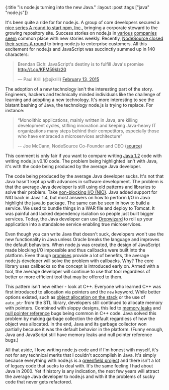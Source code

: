 {:title "Is node.js turning into the new Java."
 :layout :post
 :tags ["java" "node.js"]}

It's been quite a ride for for node.js. A group of core developers secured a [nice series A round to start npm, Inc.][npm-funding],
bringing a corporate steward to the growing repository site. Success stories on node.js in [various][groupon-blog]
[companies][walmart-nodejs] [seem][netflix-blog] common place with new stories weekly. Recently,
[NodeSource closed their series A round][nodesource-funding] to bring node.js to enterprise customers. All this excitement
for node.js and JavaScript was succinctly summed up in 140 characters:

<blockquote class="twitter-tweet" data-cards="hidden" lang="en"><p>Brendan Eich: JavaScript&#39;s destiny is to fulfill Java&#39;s promise <a href="http://t.co/KFM59kIz20">http://t.co/KFM59kIz20</a></p>&mdash; Paul Krill (@pjkrill) <a href="https://twitter.com/pjkrill/status/566266357667221509">February 13, 2015</a></blockquote>
<script src="//platform.twitter.com/widgets.js" charset="utf-8"> </script>

The adoption of a new technology isn't the interesting part of the story. Engineers, hackers and technically minded
individuals like the challenge of learning and adopting a new technology. It's more interesting to see the blatant bashing
of Java, the technology node.js is trying to replace. For instance:

> “Monolithic applications, mainly written in Java, are killing development cycles, stifling innovation and keeping
> Java-heavy IT organizations many steps behind their competitors, especially those who have embraced a microservices
> architecture”
>
> -- Joe McCann, NodeSource Co-Founder and CEO ([source][nodesource-funding])

This comment is only fair if you want to compare writing [Java 1.2][java-releases] code with writing node.js v0.10 code.
The problem being highlighted isn't with Java, it's with the code being produced by the average Java developer.

The code being produced by the average Java developer sucks. It's not that Java hasn't kept up with advances in software
development. The problem is that the average Java developer is still using old patterns and libraries to solve
their problem. Take [non-blocking I/O (NIO)][java-nio]. Java added support for NIO back in Java 1.4, but most answers on how
to perform I/O in Java highlight the java.io package. The same can be seen in how to build a service. We used to bundle things
in a WAR file and deploy to Tomcat. It was painful and lacked dependency isolation so people just built bigger services.
Today, the Java developer can use [Dropwizard][dropwizard] to roll up your application into a standalone service enabling
true microservices.

Even though you can write Java that doesn't suck, developers won't use the new functionality in Java unless Oracle
breaks the language and improves the default behaviors. When node.js was created, the design of JavaScript made blocking I/O
impossible and thus callbacks were built into the platform.  Even though [promises][js-promises] provide a lot of benefits,
the average node.js developer will solve the problem with callbacks. Why?  The core library uses callbacks
so the concept is introduced early on. Armed with a tool, the average developer will continue to use that tool regardless
of better or more efficient tool that may be offered to them.

This pattern isn't new either - look at C++. Everyone who learned C++ was first introduced to allocation via pointers
and the ```new``` keyword. While better options existed, such as [object allocation on the stack][raii] or the use
of ```auto_ptr``` from the STL library, developers still continued to allocate memory with pointers. Combined with sloppy
designs, this led to [memory leaks][memory-leak] and [null pointer reference][null-pointer-reference] bugs being common in
C++ code. Java solved this problem by making garbage collection the default regardless of how the object was allocated. In
the end, Java and its garbage collector won partially because it was the default behavior in the platform. (Funny enough,
Java and JavaScript still have memory leaks and null pointer reference bugs.)

All that aside, I love writing node.js code and if I'm honest with myself, it's not for any technical merits that I couldn't
accomplish in Java. It's simply because everything with node.js is a [greenfield project][greenfield-proj-def] and there isn't
a lot of legacy code that sucks to deal with. It's the same feeling I had about Java in 2000. Yet if history is any indication,
the next few years will attract the average Java developer to node.js and with it the problems of sucky code that never gets
refactored.


[npm-funding]: http://venturebeat.com/2014/02/11/former-node-leader-takes-big-money-launches-node-startup/
[nodesource-funding]: http://techcrunch.com/2015/02/09/nodesource-raises-3-million-to-build-new-programming-tools/
[groupon-blog]: https://engineering.groupon.com/2013/node-js/geekon-i-tier/
[walmart-nodejs]: http://nodejs.org/video/
[netflix-blog]: http://techblog.netflix.com/2014/08/scaling-ab-testing-on-netflixcom-with_18.html
[java-nio]: https://en.wikipedia.org/wiki/Non-blocking_I/O_(Java)
[java-releases]: https://en.wikipedia.org/wiki/Java_version_history
[dropwizard]: https://dropwizard.github.io/dropwizard/
[js-promises]: http://blogs.msdn.com/b/ie/archive/2011/09/11/asynchronous-programming-in-javascript-with-promises.aspx
[raii]: https://en.wikipedia.org/wiki/Resource_Acquisition_Is_Initialization
[memory-leak]: https://en.wikipedia.org/wiki/Memory_leak
[null-pointer-reference]: http://stackoverflow.com/a/2727872/67927
[greenfield-proj-def]: https://en.wikipedia.org/wiki/Greenfield_project

